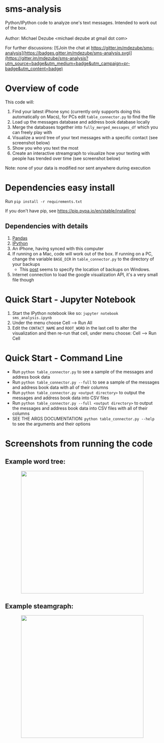 # sms-analysis
Python/IPython code to analyze one's text messages.  Intended to work out of the box.
<br><br>
Author: Michael Dezube \<michael dezube at gmail dot com\>

For further discussions:
[![Join the chat at https://gitter.im/mdezube/sms-analysis](https://badges.gitter.im/mdezube/sms-analysis.svg)](https://gitter.im/mdezube/sms-analysis?utm_source=badge&utm_medium=badge&utm_campaign=pr-badge&utm_content=badge)

# Overview of code
This code will:

1. Find your latest iPhone sync (currently only supports doing this automatically on Macs), for PCs edit
`table_connector.py` to find the file
2. Load up the messages database and address book database locally
3. Merge the databases together into `fully_merged_messages_df` which you can freely play with
4. Visualize a word tree of your text messages with a specific contact (see screenshot below)
5. Show you who you text the most
6. Create an interactive streamgraph to visualize how your texting with people has trended over time (see screenshot below)

Note: none of your data is modified nor sent anywhere during execution

# Dependencies easy install
Run `pip install -r requirements.txt`

If you don't have pip, see https://pip.pypa.io/en/stable/installing/

## Dependencies with details

1. [Pandas](http://pandas.pydata.org)
2. [IPython](http://ipython.org/)
3. An iPhone, having synced with this computer
4. If running on a Mac, code will work out of the box. If running on a PC, change the variable `BASE_DIR` in
`table_connector.py` to the directory of your backups
    * This [post](http://www.iphonefaq.org/comment/70608#comment-70608) seems to specify the location of backups on Windows.
5. Internet connection to load the google visualization API, it's a very small file though

# Quick Start - Jupyter Notebook 
1. Start the IPython notebook like so: `jupyter notebook sms_analysis.ipynb`
2. Under the menu choose Cell --> Run All
3. Edit the `CONTACT_NAME` and `ROOT_WORD` in the last cell to alter the visualization and then re-run
that cell, under menu choose: Cell --> Run Cell

# Quick Start - Command Line
* Run `python table_connector.py` to see a sample of the messages and address book data
* Run `python table_connector.py --full` to see a sample of the messages and address book data with all of their columns
* Run `python table_connector.py <output directory>` to output the messages and address book data into CSV files
* Run `python table_connector.py --full <output directory>` to output the messages and address book data into CSV files with all of their columns
* SEE THE ARGS DOCUMENTATION: `python table_connector.py --help` to see the arguments and their options

# Screenshots from running the code

## Example word tree:

<div align="center">
    <img height="400" src="https://raw.githubusercontent.com/mdezube/sms-analysis/master/example%20word%20tree.png"></img>
</div>

## Example steamgraph:
<div align="center">
    <img height="400" src="https://raw.githubusercontent.com/mdezube/sms-analysis/master/steamgraph_screenshot.png"></img>
</div>
